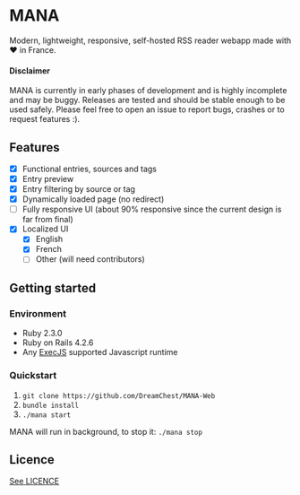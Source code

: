 # MANA

Modern, lightweight, responsive, self-hosted RSS reader webapp made with ❤ in France.

#### Disclaimer

MANA is currently in early phases of development and is highly incomplete and may be buggy. Releases are tested and should be stable enough to be used safely. Please feel free to open an issue to report bugs, crashes or to request features :).

## Features

- [x] Functional entries, sources and tags
- [x] Entry preview
- [x] Entry filtering by source or tag
- [x] Dynamically loaded page (no redirect)
- [ ] Fully responsive UI (about 90% responsive since the current design is far from final)
- [x] Localized UI
	- [x] English
	- [x] French
	- [ ] Other (will need contributors)

## Getting started

### Environment

- Ruby 2.3.0
- Ruby on Rails 4.2.6
- Any [ExecJS](https://github.com/rails/execjs) supported Javascript runtime

### Quickstart

1. `git clone https://github.com/DreamChest/MANA-Web`
2. `bundle install`
3. `./mana start`

MANA will run in background, to stop it: `./mana stop`

## Licence

[See LICENCE](https://github.com/DreamChest/MANA-Web/blob/master/LICENSE)
